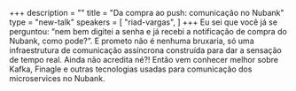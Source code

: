 +++
description = ""
title = "Da compra ao push: comunicação no Nubank"
type = "new-talk"
speakers = [
        "riad-vargas",
]
+++
Eu sei que você já se perguntou: “nem bem digitei a senha e já recebi a notificação de compra do Nubank, como pode?”. E prometo não é nenhuma bruxaria, só uma infraestrutura de comunicação assíncrona construída para dar a sensação de tempo real. Ainda não acredita né?! Então vem conhecer melhor sobre Kafka, Finagle e outras tecnologias usadas para comunicação dos microservices no Nubank.